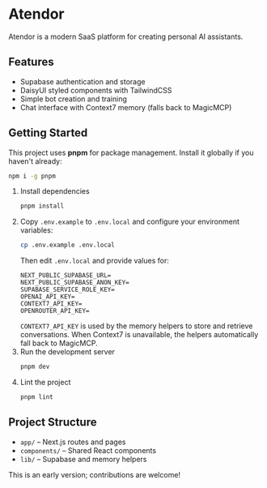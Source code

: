 # Atendor

Atendor is a modern SaaS platform for creating personal AI assistants.

## Features
- Supabase authentication and storage
- DaisyUI styled components with TailwindCSS
- Simple bot creation and training
- Chat interface with Context7 memory (falls back to MagicMCP)

## Getting Started
This project uses **pnpm** for package management. Install it globally if you
haven't already:
```bash
npm i -g pnpm
```
1. Install dependencies
   ```bash
   pnpm install
   ```
2. Copy `.env.example` to `.env.local` and configure your environment variables:
   ```bash
   cp .env.example .env.local
   ```
   Then edit `.env.local` and provide values for:
   ```env
   NEXT_PUBLIC_SUPABASE_URL=
   NEXT_PUBLIC_SUPABASE_ANON_KEY=
   SUPABASE_SERVICE_ROLE_KEY=
   OPENAI_API_KEY=
   CONTEXT7_API_KEY=
   OPENROUTER_API_KEY=
   ```
   `CONTEXT7_API_KEY` is used by the memory helpers to store and retrieve
   conversations. When Context7 is unavailable, the helpers automatically
   fall back to MagicMCP.
3. Run the development server
   ```bash
   pnpm dev
   ```
4. Lint the project
   ```bash
   pnpm lint
   ```

## Project Structure
- `app/` – Next.js routes and pages
- `components/` – Shared React components
- `lib/` – Supabase and memory helpers

This is an early version; contributions are welcome!
